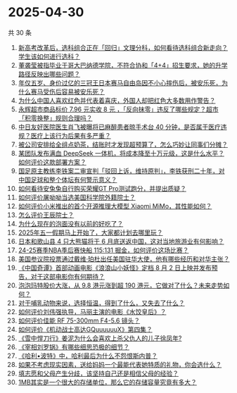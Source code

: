 # 2025-04-30

共 30 条

<!-- BEGIN ZHIHUQUESTIONS -->
<!-- 最后更新时间 Wed Apr 30 2025 18:11:39 GMT+0800 (China Standard Time) -->
1. [新高考改革后，选科组合正在「回归」文理分科，如何看待选科组合新走向？学生该如何进行选科？](https://www.zhihu.com/question/1898328575725266400)
1. [董袭莹被指毕业于哥大巴纳德学院，不符合协和「4+4」招生要求，她的升学路径反映出哪些问题？](https://www.zhihu.com/question/1900905146491299600)
1. [年仅五岁、身价过亿的三冠王日本赛马自由岛因不小心摔伤后，被安乐死，为什么赛马受伤后容易被安乐死？](https://www.zhihu.com/question/1900239424102597000)
1. [为什么中国人喜欢红色并代表着喜庆，外国人却把红色大多数用作警告？](https://www.zhihu.com/question/1900410914173330000)
1. [永辉超市商品标价 7.96 元实收 8 元 ，「反向抹零」违反了哪些规定？超市「积零换整」规则合理吗？](https://www.zhihu.com/question/1900204405258711000)
1. [中日友好医院医生肖飞被曝将已麻醉患者晾手术台 40 分钟，是否属于医疗违规？医疗上该行为后果有多严重？](https://www.zhihu.com/question/1900658667176555300)
1. [被公司安排给全组点奶茶，结账时才发现超预算了，怎么巧妙让同事们分摊？](https://www.zhihu.com/question/15558462356)
1. [某团队发布满血 DeepSeek 一体机，将成本降至十万元级，这是什么水平？如何评价这款部署方案？](https://www.zhihu.com/question/1900593090668001000)
1. [国足原主教练李铁案二审宣判「驳回上诉，维持原判」，李铁获刑二十年，对中国足球和整个体坛有何警示意义？](https://www.zhihu.com/question/1900620416436933600)
1. [如何看待安兔兔自行购买荣耀GT Pro测试跑分，并提出质疑？](https://www.zhihu.com/question/1900513282034504700)
1. [如何评价屠呦呦当选美国科学院外籍院士？](https://www.zhihu.com/question/1900830315653621200)
1. [如何评价小米推出的首个开源推理大模型 Xiaomi MiMo，其性能如何？](https://www.zhihu.com/question/1900867270374332000)
1. [怎么评价王辰院士？](https://www.zhihu.com/question/373924657)
1. [为什么现在的泡面没有以前的好吃了？](https://www.zhihu.com/question/1899239046363984000)
1. [2025年五一假期马上开始了，大家都计划去哪里玩？](https://www.zhihu.com/question/1898378669795292200)
1. [日本和歌山县 4 只大熊猫将于 6 月底送返中国，这对当地旅游业有何影响？](https://www.zhihu.com/question/1899569856476586200)
1. [24-25赛季NBA季后赛快船 115:131 掘金，如何评价这场比赛？](https://www.zhihu.com/question/1900856716708521700)
1. [美国参议院投票通过戴维·珀杜出任美国驻华大使，他有哪些经历和对华主张？](https://www.zhihu.com/question/1900813563024598000)
1. [《中国奇谭》首部动画电影《浪浪山小妖怪》定档 8 月 2 日上映并发布预告，对于这部电影你有何期待？](https://www.zhihu.com/question/1900497094818625500)
1. [泡泡玛特股价大涨，从 9.8 港元涨到超 190 港元，它做对了什么？未来走势如何？](https://www.zhihu.com/question/1900519337141433600)
1. [对于哺乳动物来说，选择恒温，得到了什么，又失去了什么？](https://www.zhihu.com/question/642321435)
1. [如何评价刘伟强执导，马丽主演的电影《水饺皇后》？](https://www.zhihu.com/question/1899923012540654600)
1. [如何评价佳能 RF 75-300mm F4-5.6 镜头？](https://www.zhihu.com/question/1900836857324999000)
1. [如何评价《机动战士高达GQuuuuuuX》第四集？](https://www.zhihu.com/question/1900830543056184300)
1. [《雪中悍刀行》姜泥为什么会喜欢上杀父仇人的儿子徐凤年?](https://www.zhihu.com/question/509212732)
1. [《宰相刘罗锅》有哪些细思恐极的细节？](https://www.zhihu.com/question/38075621)
1. [《哈利•波特》中，哈利最后为什么不怨恨斯内普？](https://www.zhihu.com/question/307626257)
1. [如果不考虑现实因素，送给妈妈一个最能代表她特质的礼物，你会选什么？](https://www.zhihu.com/question/1899914370110195200)
1. [填志愿和父母产生分歧，该坚持自己还是相信父母的经验？](https://www.zhihu.com/question/1899875997278527700)
1. [1MB其实是一个很大的存储单位，那么它的存储容量究竟有多大？](https://www.zhihu.com/question/1898646932458563300)
<!-- END ZHIHUQUESTIONS -->
